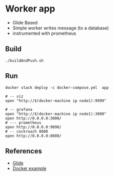 # Worker app

- Glide Based
- Simple worker writes message (to a database)
- instrumented with prometheus

## Build
```
./buildAndPush.sh
```

## Run
```
docker stack deploy -c docker-compose.yml  app

# -- viz
open "http://$(docker-machine ip node1):9999"

# -- grafana
open "http://$(docker-machine ip node1):3000"
open http://0.0.0.0:3000/
# --- prometheus
open http://0.0.0.0:9090/
# -- cockroach 8080
open http://0.0.0.0:8080/

```
## References
- [Glide](https://github.com/Masterminds/glide)
- [Docker example](https://github.com/tvtamas/docker-golang-glide)

